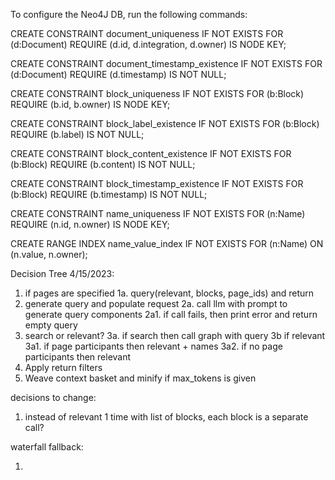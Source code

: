 To configure the Neo4J DB, run the following commands:

CREATE CONSTRAINT document_uniqueness IF NOT EXISTS
FOR (d:Document)
REQUIRE (d.id, d.integration, d.owner) IS NODE KEY;

CREATE CONSTRAINT document_timestamp_existence IF NOT EXISTS
FOR (d:Document)
REQUIRE (d.timestamp) IS NOT NULL;

CREATE CONSTRAINT block_uniqueness IF NOT EXISTS
FOR (b:Block)
REQUIRE (b.id, b.owner) IS NODE KEY;

CREATE CONSTRAINT block_label_existence IF NOT EXISTS
FOR (b:Block)
REQUIRE (b.label) IS NOT NULL;

CREATE CONSTRAINT block_content_existence IF NOT EXISTS
FOR (b:Block)
REQUIRE (b.content) IS NOT NULL;

CREATE CONSTRAINT block_timestamp_existence IF NOT EXISTS
FOR (b:Block)
REQUIRE (b.timestamp) IS NOT NULL;

CREATE CONSTRAINT name_uniqueness IF NOT EXISTS
FOR (n:Name)
REQUIRE (n.id, n.owner) IS NODE KEY;

CREATE RANGE INDEX name_value_index IF NOT EXISTS
FOR (n:Name)
ON (n.value, n.owner);

Decision Tree 4/15/2023:

1. if pages are specified
   1a. query(relevant, blocks, page_ids) and return
2. generate query and populate request
   2a. call llm with prompt to generate query components
   2a1. if call fails, then print error and return empty query
3. search or relevant?
   3a. if search then call graph with query
   3b if relevant
   3a1. if page participants then relevant + names
   3a2. if no page participants then relevant
4. Apply return filters
5. Weave context basket and minify if max_tokens is given

decisions to change:

1. instead of relevant 1 time with list of blocks, each block is a separate call?

waterfall fallback:

1.
